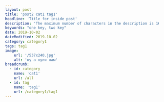 ```yaml
---
layout: post
title: 'post2 cat1 tag1'
headline: 'Title for inside post'
description: 'The maximum number of characters in the description is 160. This description of the record will be slightly larger, which will allow you to see the flaws if they are. The text was created with the help of Google translator.'
keywords: "one key, two key"
date: 2019-10-02
dateModified: 2019-10-02
category: category1
tags: tag1
image: 
    url: '/537x240.jpg'
    alt: 'ну а хули нам'     
breadcrumb:
  - id: category
    name: 'cat1'
    url: /all
  - id: tag
    name: 'tag1'
    url: /category1/tag1
---
```

